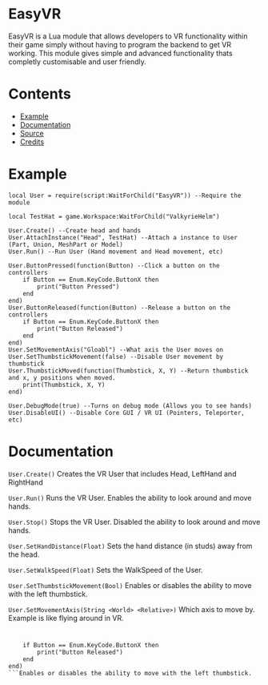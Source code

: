 # EasyVR

EasyVR is a Lua module that allows developers to VR functionality within their game simply without having to program the backend to get VR working. This module gives simple and advanced functionality thats completly customisable and user friendly.

# Contents
* [Example](#Example)
* [Documentation](#Documentation)
* [Source](#Source)
* [Credits](#Credits)

# Example

```
local User = require(script:WaitForChild("EasyVR")) --Require the module

local TestHat = game.Workspace:WaitForChild("ValkyrieHelm")

User.Create() --Create head and hands
User.AttachInstance("Head", TestHat) --Attach a instance to User (Part, Union, MeshPart or Model)
User.Run() --Run User (Hand movement and Head movement, etc)

User.ButtonPressed(function(Button) --Click a button on the controllers
	if Button == Enum.KeyCode.ButtonX then
		print("Button Pressed")
	end
end)
User.ButtonReleased(function(Button) --Release a button on the controllers
	if Button == Enum.KeyCode.ButtonX then
		print("Button Released")
	end
end)
User.SetMovementAxis("Gloabl") --What axis the User moves on
User.SetThumbstickMovement(false) --Disable User movement by thumbstick
User.ThumbstickMoved(function(Thumbstick, X, Y) --Return thumbstick and x, y positions when moved.
	print(Thumbstick, X, Y)
end)

User.DebugMode(true) --Turns on debug mode (Allows you to see hands)
User.DisableUI() --Disable Core GUI / VR UI (Pointers, Teleporter, etc)
```

# Documentation

```User.Create()``` Creates the VR User that includes Head, LeftHand and RightHand

```User.Run()``` Runs the VR User. Enables the ability to look around and move hands.

```User.Stop()``` Stops the VR User. Disabled the ability to look around and move hands.


```User.SetHandDistance(Float)``` Sets the hand distance (in studs) away from the head.

```User.SetWalkSpeed(Float)``` Sets the WalkSpeed of the User.

```User.SetThumbstickMovement(Bool)``` Enables or disables the ability to move with the left thumbstick.

```User.SetMovementAxis(String <World> <Relative>)``` Which axis to move by. Example <World> is like flying around in VR.
	
 # 

```User.ButtonReleased(function(Button) --Release a button on the controllers
	if Button == Enum.KeyCode.ButtonX then
		print("Button Released")
	end
end)
```Enables or disables the ability to move with the left thumbstick.
